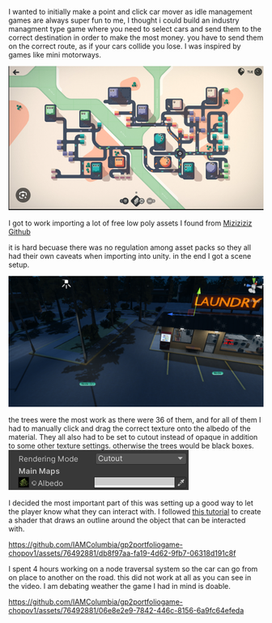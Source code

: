 I wanted to initially make a point and click car mover as idle management games are always super fun to me, I thought i could build an industry managment type game where you need to select cars and send them to the correct destination in order to make the most money. you have to send them on the correct route, as if your cars collide you lose. I was inspired by games like mini motorways.  

![Alt text](<Screenshot 2023-10-19 150140.png>)

I got to work importing a lot of free low poly assets I found from [Miziziziz Github](https://github.com/Miziziziz/Retro3DGraphicsCollection) 

it is hard becuase there was no regulation among asset packs so they all had their own caveats when importing into unity. 
in the end I got a scene setup.

![Alt text](<Screenshot 2023-10-19 150732.png>)

the trees were the most work as there were 36 of them, and for all of them I had to manually click and drag the correct texture onto the albedo of the material. They all also had to be set to cutout instead of opaque in addition to some other texture settings. otherwise the trees would be black boxes. 
![Alt text](<Screenshot 2023-10-19 150753.png>)

I decided the most important part of this was setting up a good way to let the player know what they can interact with.
I followed [this tutorial](https://www.youtube.com/watch?v=Bm6Bmcjd1Mw) to create a shader that draws an outline around the object that can be interacted with.

https://github.com/IAMColumbia/gp2portfoliogame-chopov1/assets/76492881/db8f97aa-fa19-4d62-9fb7-06318d191c8f

I spent 4 hours working on a node traversal system so the car can go from on place to another on the road. this did not work at all as you can see in the video. I am debating weather the game I had in mind is doable.

https://github.com/IAMColumbia/gp2portfoliogame-chopov1/assets/76492881/06e8e2e9-7842-446c-8156-6a9fc64efeda
